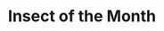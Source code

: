 ---
title: Insect of the Month
menu:
  sidebar:
    name: Insect of the Month
    identifier: iotm
    weight: 300
---